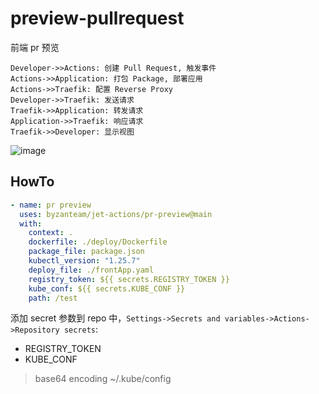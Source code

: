 # preview-pullrequest
前端 pr 预览 

```sequence
Developer->>Actions: 创建 Pull Request, 触发事件
Actions->>Application: 打包 Package, 部署应用
Actions->>Traefik: 配置 Reverse Proxy
Developer->>Traefik: 发送请求
Traefik->>Application: 转发请求
Application->>Traefik: 响应请求
Traefik->>Developer: 显示视图
```
![image](https://user-images.githubusercontent.com/48484963/225221175-b97e57ed-1915-4f0d-afdd-9bd499aa0739.png)

## HowTo
```yaml
- name: pr preview
  uses: byzanteam/jet-actions/pr-preview@main
  with:
    context: .
    dockerfile: ./deploy/Dockerfile
    package_file: package.json
    kubectl_version: "1.25.7"
    deploy_file: ./frontApp.yaml
    registry_token: ${{ secrets.REGISTRY_TOKEN }}
    kube_conf: ${{ secrets.KUBE_CONF }}
    path: /test
```

添加 secret 参数到 repo 中，`Settings->Secrets and variables->Actions->Repository secrets`:
* REGISTRY_TOKEN
* KUBE_CONF 
> base64 encoding ~/.kube/config
